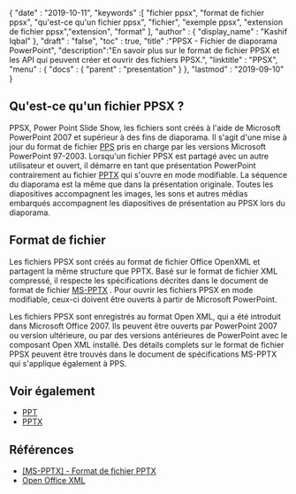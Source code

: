 {
  "date" : "2019-10-11",
  "keywords" :[ "fichier ppsx", "format de fichier ppsx", "qu'est-ce qu'un fichier ppsx", "fichier", "exemple ppsx", "extension de fichier ppsx","extension", "format" ],
  "author" : {
    "display_name" : "Kashif Iqbal"
},
  "draft" : "false",
  "toc" : true,
  "title" :"PPSX - Fichier de diaporama PowerPoint",
  "description":"En savoir plus sur le format de fichier PPSX et les API qui peuvent créer et ouvrir des fichiers PPSX.",
  "linktitle" : "PPSX",
  "menu" : {
    "docs" : {
      "parent" : "presentation"
}
},
  "lastmod" : "2019-09-10"
}

## Qu'est-ce qu'un fichier PPSX ?

PPSX, Power Point Slide Show, les fichiers sont créés à l'aide de Microsoft PowerPoint 2007 et supérieur à des fins de diaporama. Il s'agit d'une mise à jour du format de fichier [PPS](/fr/presentation/pps/) pris en charge par les versions Microsoft PowerPoint 97-2003. Lorsqu'un fichier PPSX est partagé avec un autre utilisateur et ouvert, il démarre en tant que présentation PowerPoint contrairement au fichier [PPTX](/fr/presentation/pptx/) qui s'ouvre en mode modifiable. La séquence du diaporama est la même que dans la présentation originale. Toutes les diapositives accompagnent les images, les sons et autres médias embarqués accompagnent les diapositives de présentation au PPSX lors du diaporama.

## Format de fichier ##

Les fichiers PPSX sont créés au format de fichier Office OpenXML et partagent la même structure que PPTX. Basé sur le format de fichier XML compressé, il respecte les spécifications décrites dans le document de format de fichier [MS-PPTX](https://msdn.microsoft.com/en-us/library/dd926741(v#office.12).aspx) . Pour ouvrir les fichiers PPSX en mode modifiable, ceux-ci doivent être ouverts à partir de Microsoft PowerPoint.

Les fichiers PPSX sont enregistrés au format Open XML, qui a été introduit dans Microsoft Office 2007. Ils peuvent être ouverts par PowerPoint 2007 ou version ultérieure, ou par des versions antérieures de PowerPoint avec le composant Open XML installé. Des détails complets sur le format de fichier PPSX peuvent être trouvés dans le document de spécifications MS-PPTX qui s'applique également à PPS.

## Voir également ##

* [PPT](/fr/presentation/ppt/)
* [PPTX](/fr/presentation/pptx/)

## Références ##

* [[MS-PPTX] - Format de fichier PPTX](https://msdn.microsoft.com/en-us/library/dd926741(v#office.12).aspx)
* [Open Office XML](http://officeopenxml.com/anatomyofOOXML-pptx.php)

